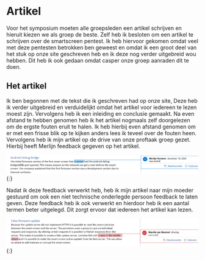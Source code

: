 # Artikel

Voor het symposium moeten alle groepsleden een artikel schrijven en hieruit kiezen we als groep de beste. Zelf heb ik besloten om een artikel te schrijven over de smartscreen pentest. Ik heb hiervoor gekomen omdat veel met deze pentesten betrokken ben geweest en omdat ik een groot deel van het stuk op onze site geschreven heb en ik deze nog verder uitgebreid wou hebben. Dit heb ik ook gedaan omdat casper onze groep aanraden dit te doen.

## Het artikel

Ik ben begonnen met de tekst die ik geschreven had op onze site, Deze heb ik verder uitgebreid en verduidelijkt omdat het artikel voor iedereen te lezen moest zijn. Vervolgens heb ik een inleiding en conclusie gemaakt. Na even afstand te hebben genomen heb ik het artikel nogmaals zelf doorgelezen om de ergste fouten eruit te halen. Ik heb hierbij even afstand genomen om er met een frisse blik op te kijken anders lees ik teveel over de fouten heen. Vervolgens heb ik mijn artikel op de drive van onze proftaak groep gezet. Hierbij heeft Merlijn feedback gegeven op het artikel.

![feedback merlijn](../images/feedback_merlijn.PNG){:}

Nadat ik deze feedback verwerkt heb, heb ik mijn artikel naar mijn moeder gestuurd om ook een niet technische onderlegde persoon feedback te laten geven. Deze feedback heb ik ook verwerkt en hierdoor heb ik een aantal termen beter uitgelegd. Dit zorgt ervoor dat iedereen het artikel kan lezen.

![feedback moeder](../images/feedback_mom.PNG){:}